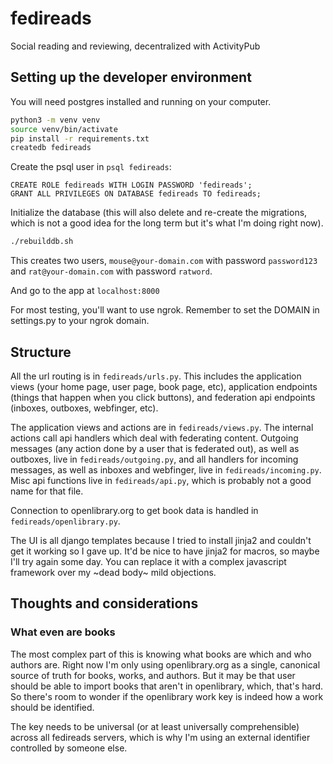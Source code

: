 # fedireads

Social reading and reviewing, decentralized with ActivityPub

## Setting up the developer environment
You will need postgres installed and running on your computer.

``` bash
python3 -m venv venv
source venv/bin/activate
pip install -r requirements.txt
createdb fedireads
```

Create the psql user in `psql fedireads`:
``` psql
CREATE ROLE fedireads WITH LOGIN PASSWORD 'fedireads';
GRANT ALL PRIVILEGES ON DATABASE fedireads TO fedireads;
```

Initialize the database (this will also delete and re-create the migrations, which is not
a good idea for the long term but it's what I'm doing right now).
``` bash
./rebuilddb.sh
```
This creates two users, `mouse@your-domain.com` with password `password123` and `rat@your-domain.com` with password `ratword`.

And go to the app at `localhost:8000`

For most testing, you'll want to use ngrok. Remember to set the DOMAIN in settings.py to your ngrok domain.


## Structure

All the url routing is in `fedireads/urls.py`. This includes the application views (your home page, user page, book page, etc),
application endpoints (things that happen when you click buttons), and federation api endpoints (inboxes, outboxes, webfinger, etc).

The application views and actions are in `fedireads/views.py`. The internal actions call api handlers which deal with federating content.
Outgoing messages (any action done by a user that is federated out), as well as outboxes, live in `fedireads/outgoing.py`, and all handlers for incoming
messages, as well as inboxes and webfinger, live in `fedireads/incoming.py`. Misc api functions live in `fedireads/api.py`, which is
probably not a good name for that file.

Connection to openlibrary.org to get book data is handled in `fedireads/openlibrary.py`.

The UI is all django templates because I tried to install jinja2 and couldn't get it working so I gave up. It'd be nice to have
jinja2 for macros, so maybe I'll try again some day. You can replace it with a complex javascript framework over my ~dead body~ mild objections.


## Thoughts and considerations

### What even are books
The most complex part of this is knowing what books are which and who authors are. Right now I'm only using openlibrary.org as a
single, canonical source of truth for books, works, and authors. But it may be that user should be able to import books that aren't
in openlibrary, which, that's hard. So there's room to wonder if the openlibrary work key is indeed how a work should be identified.

The key needs to be universal (or at least universally comprehensible) across all fedireads servers, which is why I'm using an external
identifier controlled by someone else.

